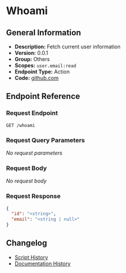 <!-- BEGIN GENERATED CONTENT -->
# Whoami

## General Information

- **Description:** Fetch current user information
- **Version:** 0.0.1
- **Group:** Others
- **Scopes:** `user.email:read`
- **Endpoint Type:** Action
- **Code:** [github.com](https://github.com/NangoHQ/integration-templates/tree/main/integrations/airtable/actions/whoami.ts)


## Endpoint Reference

### Request Endpoint

`GET /whoami`

### Request Query Parameters

_No request parameters_

### Request Body

_No request body_

### Request Response

```json
{
  "id": "<string>",
  "email": "<string | null>"
}
```

## Changelog

- [Script History](https://github.com/NangoHQ/integration-templates/commits/main/integrations/airtable/actions/whoami.ts)
- [Documentation History](https://github.com/NangoHQ/integration-templates/commits/main/integrations/airtable/actions/whoami.md)

<!-- END  GENERATED CONTENT -->


